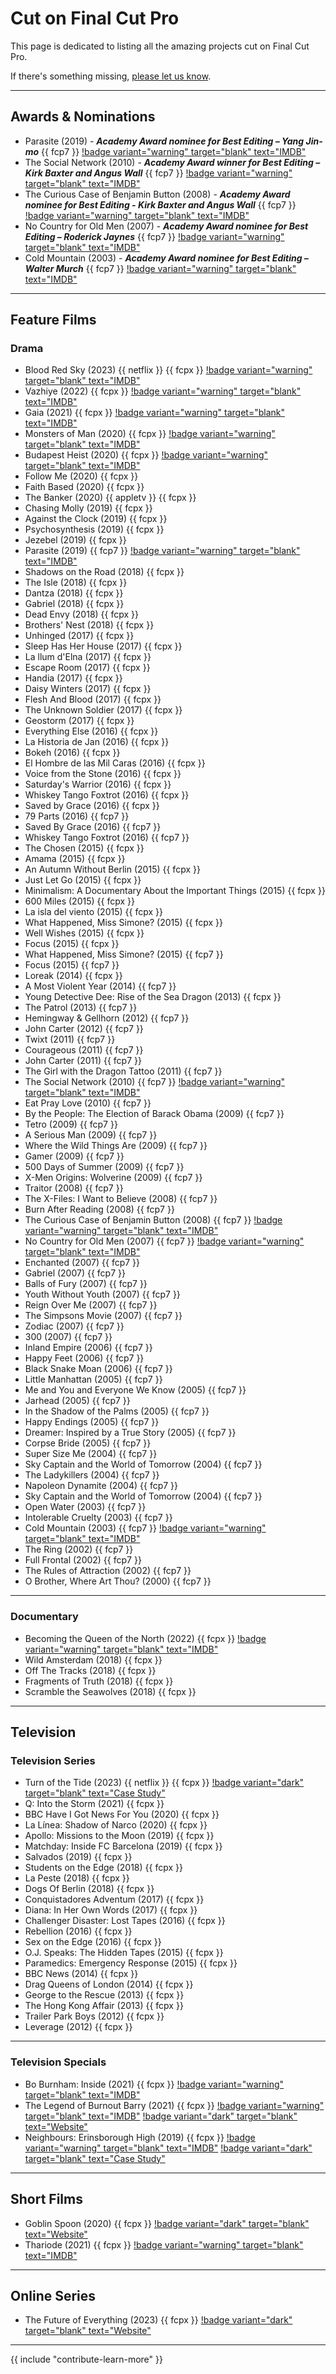 # Cut on Final Cut Pro

This page is dedicated to listing all the amazing projects cut on Final Cut Pro.

If there's something missing, [please let us know](/contribute/).

---

## Awards & Nominations

- Parasite (2019) - **_Academy Award nominee for Best Editing – Yang Jin-mo_** {{ fcp7 }} [!badge variant="warning" target="blank" text="IMDB"](https://www.imdb.com/title/tt6751668/)
- The Social Network (2010) - **_Academy Award winner for Best Editing – Kirk Baxter and Angus Wall_** {{ fcp7 }} [!badge variant="warning" target="blank" text="IMDB"](https://www.imdb.com/title/tt1285016/)
- The Curious Case of Benjamin Button (2008) - **_Academy Award nominee for Best Editing - Kirk Baxter and Angus Wall_** {{ fcp7 }} [!badge variant="warning" target="blank" text="IMDB"](https://www.imdb.com/title/tt0421715/)
- No Country for Old Men (2007) - **_Academy Award nominee for Best Editing – Roderick Jaynes_** {{ fcp7 }} [!badge variant="warning" target="blank" text="IMDB"](https://www.imdb.com/title/tt0477348/)
- Cold Mountain (2003) - **_Academy Award nominee for Best Editing – Walter Murch_** {{ fcp7 }} [!badge variant="warning" target="blank" text="IMDB"](https://www.imdb.com/title/tt0159365/)

---

## Feature Films

### Drama

- Blood Red Sky (2023) {{ netflix }} {{ fcpx }} [!badge variant="warning" target="blank" text="IMDB"](https://www.imdb.com/title/tt6402468/)
- Vazhiye (2022) {{ fcpx }} [!badge variant="warning" target="blank" text="IMDB"](https://www.imdb.com/title/tt11304358/)
- Gaia (2021) {{ fcpx }} [!badge variant="warning" target="blank" text="IMDB"](https://www.imdb.com/title/tt11881160/)
- Monsters of Man (2020) {{ fcpx }} [!badge variant="warning" target="blank" text="IMDB"](https://www.imdb.com/title/tt6456326/)
- Budapest Heist (2020) {{ fcpx }} [!badge variant="warning" target="blank" text="IMDB"](https://www.imdb.com/title/tt10319486/)
- Follow Me (2020) {{ fcpx }}
- Faith Based (2020) {{ fcpx }}
- The Banker (2020) {{ appletv }} {{ fcpx }}
- Chasing Molly (2019) {{ fcpx }}
- Against the Clock (2019) {{ fcpx }}
- Psychosynthesis (2019) {{ fcpx }}
- Jezebel (2019) {{ fcpx }}
- Parasite (2019) {{ fcp7 }} [!badge variant="warning" target="blank" text="IMDB"](https://www.imdb.com/title/tt6751668/)
- Shadows on the Road (2018) {{ fcpx }}
- The Isle (2018) {{ fcpx }}
- Dantza (2018) {{ fcpx }}
- Gabriel (2018) {{ fcpx }}
- Dead Envy (2018) {{ fcpx }}
- Brothers' Nest (2018) {{ fcpx }}
- Unhinged (2017) {{ fcpx }}
- Sleep Has Her House (2017) {{ fcpx }}
- La llum d'Elna (2017) {{ fcpx }}
- Escape Room (2017) {{ fcpx }}
- Handia (2017) {{ fcpx }}
- Daisy Winters (2017) {{ fcpx }}
- Flesh And Blood (2017) {{ fcpx }}
- The Unknown Soldier (2017) {{ fcpx }}
- Geostorm (2017) {{ fcpx }}
- Everything Else (2016) {{ fcpx }}
- La Historia de Jan (2016) {{ fcpx }}
- Bokeh (2016) {{ fcpx }}
- El Hombre de las Mil Caras (2016) {{ fcpx }}
- Voice from the Stone (2016) {{ fcpx }}
- Saturday's Warrior (2016) {{ fcpx }}
- Whiskey Tango Foxtrot (2016) {{ fcpx }}
- Saved by Grace (2016) {{ fcpx }}
- 79 Parts (2016) {{ fcp7 }}
- Saved By Grace (2016) {{ fcp7 }}
- Whiskey Tango Foxtrot (2016) {{ fcp7 }}
- The Chosen (2015) {{ fcpx }}
- Amama (2015) {{ fcpx }}
- An Autumn Without Berlin (2015) {{ fcpx }}
- Just Let Go (2015) {{ fcpx }}
- Minimalism: A Documentary About the Important Things (2015) {{ fcpx }}
- 600 Miles (2015) {{ fcpx }}
- La isla del viento (2015) {{ fcpx }}
- What Happened, Miss Simone? (2015) {{ fcpx }}
- Well Wishes (2015) {{ fcpx }}
- Focus (2015) {{ fcpx }}
- What Happened, Miss Simone? (2015) {{ fcp7 }}
- Focus (2015) {{ fcp7 }}
- Loreak (2014) {{ fcpx }}
- A Most Violent Year (2014) {{ fcp7 }}
- Young Detective Dee: Rise of the Sea Dragon (2013) {{ fcpx }}
- The Patrol (2013) {{ fcp7 }}
- Hemingway & Gellhorn (2012) {{ fcp7 }}
- John Carter (2012) {{ fcp7 }}
- Twixt (2011) {{ fcp7 }}
- Courageous (2011) {{ fcp7 }}
- John Carter (2011) {{ fcp7 }}
- The Girl with the Dragon Tattoo (2011) {{ fcp7 }}
- The Social Network (2010) {{ fcp7 }} [!badge variant="warning" target="blank" text="IMDB"](https://www.imdb.com/title/tt1285016/)
- Eat Pray Love (2010) {{ fcp7 }}
- By the People: The Election of Barack Obama (2009) {{ fcp7 }}
- Tetro (2009) {{ fcp7 }}
- A Serious Man (2009) {{ fcp7 }}
- Where the Wild Things Are (2009) {{ fcp7 }}
- Gamer (2009) {{ fcp7 }}
- 500 Days of Summer (2009) {{ fcp7 }}
- X-Men Origins: Wolverine (2009) {{ fcp7 }}
- Traitor (2008) {{ fcp7 }}
- The X-Files: I Want to Believe (2008) {{ fcp7 }}
- Burn After Reading (2008) {{ fcp7 }}
- The Curious Case of Benjamin Button (2008) {{ fcp7 }} [!badge variant="warning" target="blank" text="IMDB"](https://www.imdb.com/title/tt0421715/)
- No Country for Old Men (2007) {{ fcp7 }} [!badge variant="warning" target="blank" text="IMDB"](https://www.imdb.com/title/tt0477348/)
- Enchanted (2007) {{ fcp7 }}
- Gabriel (2007) {{ fcp7 }}
- Balls of Fury (2007) {{ fcp7 }}
- Youth Without Youth (2007) {{ fcp7 }}
- Reign Over Me (2007) {{ fcp7 }}
- The Simpsons Movie (2007) {{ fcp7 }}
- Zodiac (2007) {{ fcp7 }}
- 300 (2007) {{ fcp7 }}
- Inland Empire (2006) {{ fcp7 }}
- Happy Feet (2006) {{ fcp7 }}
- Black Snake Moan (2006) {{ fcp7 }}
- Little Manhattan (2005) {{ fcp7 }}
- Me and You and Everyone We Know (2005) {{ fcp7 }}
- Jarhead (2005) {{ fcp7 }}
- In the Shadow of the Palms (2005) {{ fcp7 }}
- Happy Endings (2005) {{ fcp7 }}
- Dreamer: Inspired by a True Story (2005) {{ fcp7 }}
- Corpse Bride (2005) {{ fcp7 }}
- Super Size Me (2004) {{ fcp7 }}
- Sky Captain and the World of Tomorrow (2004) {{ fcp7 }}
- The Ladykillers (2004) {{ fcp7 }}
- Napoleon Dynamite (2004) {{ fcp7 }}
- Sky Captain and the World of Tomorrow (2004) {{ fcp7 }}
- Open Water (2003) {{ fcp7 }}
- Intolerable Cruelty (2003) {{ fcp7 }}
- Cold Mountain (2003) {{ fcp7 }} [!badge variant="warning" target="blank" text="IMDB"](https://www.imdb.com/title/tt0159365/)
- The Ring (2002) {{ fcp7 }}
- Full Frontal (2002) {{ fcp7 }}
- The Rules of Attraction (2002) {{ fcp7 }}
- O Brother, Where Art Thou? (2000) {{ fcp7 }}

---

### Documentary

- Becoming the Queen of the North (2022) {{ fcpx }} [!badge variant="warning" target="blank" text="IMDB"](https://www.imdb.com/title/tt16154330/#)
- Wild Amsterdam (2018) {{ fcpx }}
- Off The Tracks (2018) {{ fcpx }}
- Fragments of Truth (2018) {{ fcpx }}
- Scramble the Seawolves (2018) {{ fcpx }}

---

## Television

### Television Series

- Turn of the Tide (2023) {{ netflix }} {{ fcpx }} [!badge variant="dark" target="blank" text="Case Study"](/casestudies/turnofthetide/)
- Q: Into the Storm (2021) {{ fcpx }}
- BBC Have I Got News For You (2020) {{ fcpx }}
- La Línea: Shadow of Narco (2020) {{ fcpx }}
- Apollo: Missions to the Moon (2019) {{ fcpx }}
- Matchday: Inside FC Barcelona (2019) {{ fcpx }}
- Salvados (2019) {{ fcpx }}
- Students on the Edge (2018) {{ fcpx }}
- La Peste (2018) {{ fcpx }}
- Dogs Of Berlin (2018) {{ fcpx }}
- Conquistadores Adventum (2017) {{ fcpx }}
- Diana: In Her Own Words (2017) {{ fcpx }}
- Challenger Disaster: Lost Tapes (2016) {{ fcpx }}
- Rebellion (2016) {{ fcpx }}
- Sex on the Edge (2016) {{ fcpx }}
- O.J. Speaks: The Hidden Tapes (2015) {{ fcpx }}
- Paramedics: Emergency Response (2015) {{ fcpx }}
- BBC News (2014) {{ fcpx }}
- Drag Queens of London (2014) {{ fcpx }}
- George to the Rescue (2013) {{ fcpx }}
- The Hong Kong Affair (2013) {{ fcpx }}
- Trailer Park Boys (2012) {{ fcpx }}
- Leverage (2012) {{ fcpx }}

---

### Television Specials

- Bo Burnham: Inside (2021) {{ fcpx }} [!badge variant="warning" target="blank" text="IMDB"](https://www.imdb.com/title/tt14544192/)
- The Legend of Burnout Barry (2021) {{ fcpx }} [!badge variant="warning" target="blank" text="IMDB"](https://www.imdb.com/title/tt11147376/) [!badge variant="dark" target="blank" text="Website"](https://latenitefilms.com/originals/the-legend-of-burnout-barry/)
- Neighbours: Erinsborough High (2019) {{ fcpx }} [!badge variant="warning" target="blank" text="IMDB"](https://www.imdb.com/title/tt10925930/) [!badge variant="dark" target="blank" text="Case Study"](https://fcp.co/final-cut-pro/articles/2226-chris-hocking-from-latenite-films-explains-how-his-team-used-final-cut-pro-x-to-edit-mix-grade-and-deliver-the-much-anticipated-series-neighbours-erinsborough-high-for-fremantle-australia)

---

## Short Films

- Goblin Spoon (2020) {{ fcpx }} [!badge variant="dark" target="blank" text="Website"](https://latenitefilms.com/originals/goblin-spoon/)
- Thariode (2021) {{ fcpx }} [!badge variant="warning" target="blank" text="IMDB"](https://www.imdb.com/title/tt8593946/)

---

## Online Series

- The Future of Everything (2023) {{ fcpx }} [!badge variant="dark" target="blank" text="Website"](https://latenitefilms.com/originals/the-future-of-everything/)

---

{{ include "contribute-learn-more" }}